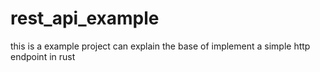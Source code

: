 # rest_api_example
this is a example project can explain the base of implement a simple http endpoint in rust 